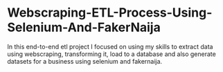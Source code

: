 # Webscraping-ETL-Process-Using-Selenium-And-FakerNaija
In this end-to-end etl project I focused on using my skills to extract data using webscraping, transforming it, load to a database and also generate datasets for a business using selenium and fakernaija.

